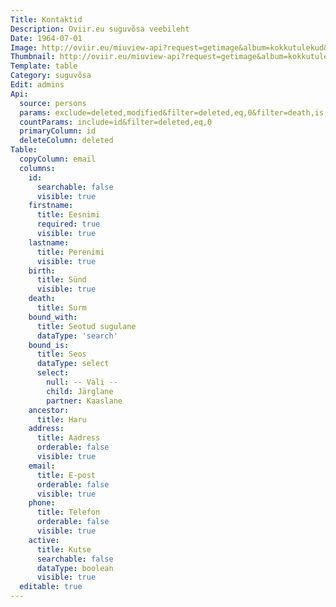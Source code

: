 ```yaml
---
Title: Kontaktid
Description: Oviir.eu suguvõsa veebileht
Date: 1964-07-01
Image: http://oviir.eu/miuview-api?request=getimage&album=kokkutulekud&item=1964-1.-kokkutulek-tallinnas-linnu-teel-nurkade-juures-vol2.jpg&size=800&mode=longest
Thumbnail: http://oviir.eu/miuview-api?request=getimage&album=kokkutulekud&item=1964-1.-kokkutulek-tallinnas-linnu-teel-nurkade-juures-vol2.jpg&size=600&mode=square
Template: table
Category: suguvõsa
Edit: admins
Api:
  source: persons
  params: exclude=deleted,modified&filter=deleted,eq,0&filter=death,is,null&order=firstname
  countParams: include=id&filter=deleted,eq,0
  primaryColumn: id
  deleteColumn: deleted
Table:
  copyColumn: email
  columns:
    id:
      searchable: false
      visible: true
    firstname:
      title: Eesnimi
      required: true
      visible: true
    lastname:
      title: Perenimi
      visible: true
    birth:
      title: Sünd
      visible: true
    death:
      title: Surm
    bound_with:
      title: Seotud sugulane
      dataType: 'search'
    bound_is:
      title: Seos
      dataType: select
      select:
        null: -- Vali --
        child: Järglane
        partner: Kaaslane
    ancestor:
      title: Haru
    address:
      title: Aadress
      orderable: false
      visible: true
    email:
      title: E-post
      orderable: false
      visible: true
    phone:
      title: Telefon
      orderable: false
      visible: true
    active:
      title: Kutse
      searchable: false
      dataType: boolean
      visible: true
  editable: true
---
```

